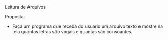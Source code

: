 Leitura de Arquivos

Proposta:
  - Faça um programa que receba do usuário um arquivo texto e mostre na tela quantas letras são vogais e quantas são
consoantes.
